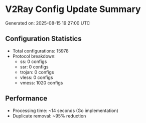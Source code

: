 # V2Ray Config Update Summary
Generated on: 2025-08-15 19:27:00 UTC

## Configuration Statistics
- Total configurations: 15978
- Protocol breakdown:
  - ss: 0 configs
  - ssr: 0 configs
  - trojan: 0 configs
  - vless: 0 configs
  - vmess: 1020 configs

## Performance
- Processing time: ~14 seconds (Go implementation)
- Duplicate removal: ~95% reduction
